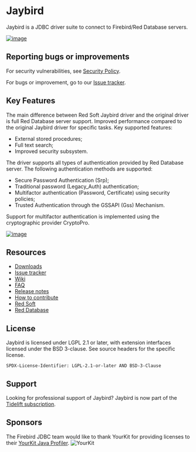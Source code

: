 # Jaybird
Jaybird is a JDBC driver suite to connect to Firebird/Red Database servers.

[![image](https://img.shields.io/badge/red--soft--bintray-jaybird--releases-brightgreen)](https://bintray.com/beta/#/red-soft-ru/releases)

## Reporting bugs or improvements

For security vulnerabilities, see [Security Policy](https://github.com/FirebirdSQL/jaybird/security/policy).

For bugs or improvement, go to our [Issue tracker](http://tracker.firebirdsql.org/browse/JDBC).

## Key Features

The main difference between Red Soft Jaybird driver and the original driver is full Red Database server support. Improved performance compared to the original Jaybird driver for specific tasks. Key supported features:
- External stored procedures;
- Full text search;
- Improved security subsystem.

The driver supports all types of authentication provided by Red Database server. The following authentication methods are supported:
- Secure Password Authentication (Srp);
- Traditional password (Legacy_Auth) authentication;
- Multifactor authentication (Password, Certificate) using security policies;
- Trusted Authentication through the GSSAPI (Gss) Mechanism.

Support for multifactor authentication is implemented using the cryptographic provider CryptoPro.

[![image](https://img.shields.io/badge/red--soft--nexus-releases-brightgreen)](http://nexus.red-soft.ru/repository/jaybird/ru/red-soft/jdbc/jaybird-parent/maven-metadata.xml)

## Resources

- [Downloads](https://www.firebirdsql.org/en/jdbc-driver/)
- [Issue tracker](http://tracker.firebirdsql.org/browse/JDBC)
- [Wiki](https://github.com/FirebirdSQL/jaybird/wiki)
- [FAQ](src/documentation/faq.md)
- [Release notes](src/documentation/release_notes.md)
- [How to contribute](CONTRIBUTING.md)
- [Red Soft](https://www.red-soft.ru)
- [Red Database](https://reddatabase.ru)

## License

Jaybird is licensed under LGPL 2.1 or later, with extension interfaces licensed
under the BSD 3-clause. See source headers for the specific license.

`SPDX-License-Identifier: LGPL-2.1-or-later AND BSD-3-Clause`

## Support

Looking for professional support of Jaybird? Jaybird is now part of the [Tidelift subscription](https://tidelift.com/subscription/pkg/maven-org-firebirdsql-jdbc-jaybird?utm_source=maven-org-firebirdsql-jdbc-jaybird&utm_medium=referral&utm_campaign=readme).

## Sponsors

The Firebird JDBC team would like to thank YourKit for providing licenses to their [YourKit Java Profiler](https://www.yourkit.com/java/profiler/). 
![YourKit](https://www.yourkit.com/images/yklogo.png)
